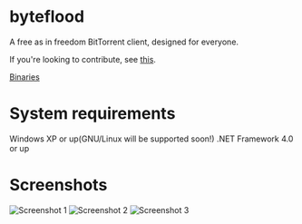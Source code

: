 byteflood
=========

A free as in freedom BitTorrent client, designed for everyone.

If you're looking to contribute, see [this](https://github.com/hexafluoride/byteflood/wiki/Priority-list).

[Binaries](https://github.com/hexafluoride/byteflood/releases)

System requirements
=========
Windows XP or up(GNU/Linux will be supported soon!)
.NET Framework 4.0 or up


Screenshots
=========

![Screenshot 1](http://i.imgur.com/FEd7NNf.png)
![Screenshot 2](http://i.imgur.com/In8tvmo.png)
![Screenshot 3](http://i.imgur.com/qUPRGEc.png)
